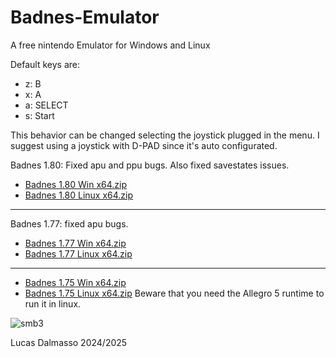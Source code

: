 # Badnes-Emulator
A free nintendo Emulator for Windows and Linux

Default keys are: 
* z:  B
* x:  A
* a:  SELECT
* s:  Start

This behavior can be changed selecting the joystick plugged in the menu.
I suggest using a joystick with D-PAD since it's auto configurated.

Badnes 1.80: Fixed apu and ppu bugs. Also fixed savestates issues.
* [Badnes 1.80 Win x64.zip](https://github.com/user-attachments/files/18496911/Badnes.1.80.Win.x64.zip)
* [Badnes 1.80 Linux x64.zip](https://github.com/user-attachments/files/18496914/Badnes.1.80.Linux.x64.zip)
------------------------------------------------------------------------

Badnes 1.77: fixed apu bugs.
* [Badnes 1.77 Win x64.zip](https://github.com/user-attachments/files/18465912/Badnes.1.77.Win.x64.zip)
* [Badnes 1.77 Linux x64.zip](https://github.com/user-attachments/files/18465870/Badnes.1.77.Linux.x64.zip)

------------------------------------------------------------------------

* [Badnes 1.75 Win x64.zip](https://github.com/user-attachments/files/18365400/Badnes.1.75.Win.x64.zip)
* [Badnes 1.75 Linux x64.zip](https://github.com/user-attachments/files/18365594/Badnes.1.75.Linux.x64.zip) 
Beware that you need the Allegro 5 runtime to run it in linux.

![smb3](https://github.com/user-attachments/assets/5025f030-6f71-4f88-9279-703ca16d406d)

Lucas Dalmasso 2024/2025
